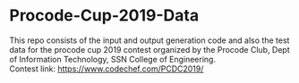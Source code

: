 # Procode-Cup-2019-Data
This repo consists of the input and output generation code and also the test data for the procode cup 2019 contest organized by the Procode Club, Dept of Information Technology, SSN College of Engineering.  
Contest link: https://www.codechef.com/PCDC2019/

